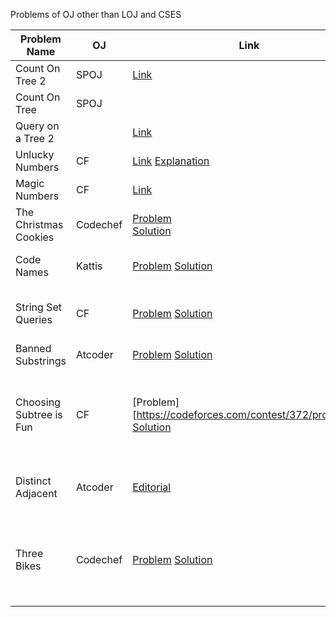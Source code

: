 Problems of OJ other than LOJ and CSES

| Problem Name            | OJ       | Link                                                         | Tag                                                          |
| ----------------------- | -------- | ------------------------------------------------------------ | ------------------------------------------------------------ |
| Count On Tree 2         | SPOJ     | [Link](https://vjudge.net/problem/SPOJ-COT2)                 | MO on tree                                                   |
| Count On Tree           | SPOJ     |                                                              |                                                              |
| Query on a Tree 2       |          | [Link](https://vjudge.net/problem/SPOJ-QTREE2)               | LCA                                                          |
| Unlucky Numbers         | CF       | [Link](https://codeforces.com/contest/1808/problem/C) [Explanation](https://youtu.be/i1i_7lqnGwA?t=347) | Digit DP                                                     |
| Magic Numbers           | CF       | [Link](https://codeforces.com/contest/628/problem/D)         | Digit Dp                                                     |
| The Christmas Cookies   | Codechef | [Problem](https://www.codechef.com/problems/KOL1507) <br/>[Solution](https://www.codechef.com/viewsolution/97449583) | HLD,DSU, Range min update lazy                               |
| Code Names              | Kattis   | [Problem](https://open.kattis.com/problems/codenames) [Solution](https://open.kattis.com/submissions/11138767) | Maximum Independent Set                                      |
| String Set Queries      | CF       | [Problem](https://codeforces.com/problemset/problem/710/F) [Solution](https://codeforces.com/contest/710/submission/209288076) | Dynamic Aho corasic (add remove)                             |
| Banned Substrings       | Atcoder  | [Problem](https://atcoder.jp/contests/abc305/tasks/abc305_g) [Solution](https://atcoder.jp/contests/abc305/submissions/42244020) | String, DP, Matrix Expo                                      |
| Choosing Subtree is Fun | CF       | [Problem][https://codeforces.com/contest/372/problem/D] [Solution](https://codeforces.com/contest/372/submission/209713962) | HLD, Lazy Propagation, Minimum Subtree size of set of nodes (add remove) |
| Distinct Adjacent       | Atcoder  | [Editorial](https://atcoder.jp/contests/abc307/editorial/6667) | Editorial has some interesting problem list                  |
| Three Bikes             | Codechef | [Problem](https://vjudge.net/contest/567301#problem/A) [Solution](https://vjudge.net/contest/567301#status//A/0/) | Bitwise convolution, but with custom operation (FWHT of A~B) |


